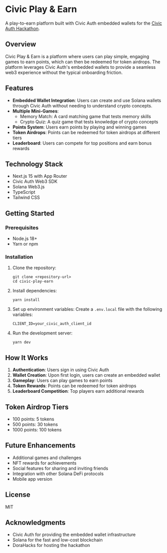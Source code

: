 # Civic Play & Earn

A play-to-earn platform built with Civic Auth embedded wallets for the [Civic Auth Hackathon](https://dorahacks.io/hackathon/civic-auth/detail).

## Overview

Civic Play & Earn is a platform where users can play simple, engaging games to earn points, which can then be redeemed for token airdrops. The platform leverages Civic Auth's embedded wallets to provide a seamless web3 experience without the typical onboarding friction.

## Features

- **Embedded Wallet Integration**: Users can create and use Solana wallets through Civic Auth without needing to understand crypto concepts.
- **Multiple Mini-Games**:
  - Memory Match: A card matching game that tests memory skills
  - Crypto Quiz: A quiz game that tests knowledge of crypto concepts
- **Points System**: Users earn points by playing and winning games
- **Token Airdrops**: Points can be redeemed for token airdrops at different tiers
- **Leaderboard**: Users can compete for top positions and earn bonus rewards

## Technology Stack

- Next.js 15 with App Router
- Civic Auth Web3 SDK
- Solana Web3.js
- TypeScript
- Tailwind CSS

## Getting Started

### Prerequisites

- Node.js 18+
- Yarn or npm

### Installation

1. Clone the repository:
   ```
   git clone <repository-url>
   cd civic-play-earn
   ```

2. Install dependencies:
   ```
   yarn install
   ```

3. Set up environment variables:
   Create a `.env.local` file with the following variables:
   ```
   CLIENT_ID=your_civic_auth_client_id
   ```

4. Run the development server:
   ```
   yarn dev
   ```

## How It Works

1. **Authentication**: Users sign in using Civic Auth
2. **Wallet Creation**: Upon first login, users can create an embedded wallet
3. **Gameplay**: Users can play games to earn points
4. **Token Rewards**: Points can be redeemed for token airdrops
5. **Leaderboard Competition**: Top players earn additional rewards

## Token Airdrop Tiers

- 100 points: 5 tokens
- 500 points: 30 tokens
- 1000 points: 100 tokens

## Future Enhancements

- Additional games and challenges
- NFT rewards for achievements
- Social features for sharing and inviting friends
- Integration with other Solana DeFi protocols
- Mobile app version

## License

MIT

## Acknowledgments

- Civic Auth for providing the embedded wallet infrastructure
- Solana for the fast and low-cost blockchain
- DoraHacks for hosting the hackathon
